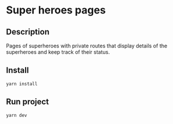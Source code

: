 # Super heroes pages

## Description

Pages of superheroes with private routes that display details of the superheroes and keep track of their status.

## Install

`yarn install`

## Run project

`yarn dev`
